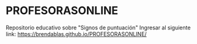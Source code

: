 # PROFESORASONLINE
Repositorio educativo sobre "Signos de puntuación"
Ingresar al siguiente link: https://brendablas.github.io/PROFESORASONLINE/
